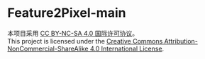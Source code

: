 # Feature2Pixel-main


本项目采用 [CC BY-NC-SA 4.0 国际许可协议](https://creativecommons.org/licenses/by-nc-sa/4.0/deed.zh)。  
This project is licensed under the [Creative Commons Attribution-NonCommercial-ShareAlike 4.0 International License](https://creativecommons.org/licenses/by-nc-sa/4.0/).
